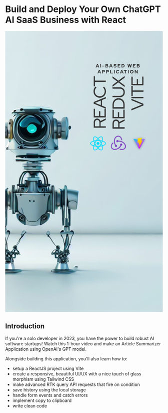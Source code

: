 # Build and Deploy Your Own ChatGPT AI SaaS Business with React
![AI Summarizer](https://raw.githubusercontent.com/yusufaras104/project_ai_summarizer-main/master/An%20GitHub%20Read%20me%20file%20support%20image.png)

## Introduction
If you're a solo developer in 2023, you have the power to build robust AI software startups! Watch this 1-hour video and make an Article Summarizer Application using OpenAI's GPT model.
 
Alongside building this application, you'll also learn how to:
- setup a ReactJS project using Vite
- create a responsive, beautiful UI/UX with a nice touch of glass morphism using Tailwind CSS
- make advanced RTK query API requests that fire on condition
- save history using the local storage
- handle form events and catch errors
- implement copy to clipboard
- write clean code
